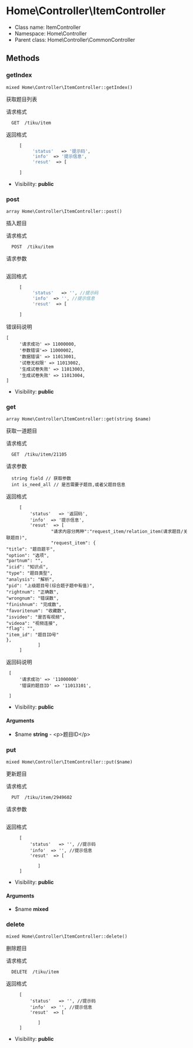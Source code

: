 Home\Controller\ItemController
===============






* Class name: ItemController
* Namespace: Home\Controller
* Parent class: Home\Controller\CommonController







Methods
-------


### getIndex

    mixed Home\Controller\ItemController::getIndex()

获取题目列表

请求格式
```
  GET  /tiku/item
```
返回格式
```php
     [
          'status'   => '提示码',
          'info'  => '提示信息',
          'resut'  => [

     ]
```

* Visibility: **public**




### post

    array Home\Controller\ItemController::post()

插入题目

请求格式
```
  POST  /tiku/item
```
请求参数
```
```

返回格式
```php
     [
          'status'   => '', //提示码
          'info'  => '', //提示信息
          'resut'  => [

     ]
```
错误码说明
```
[
     '请求成功' => 11000000,
     '参数错误'=> 11000002,
     '数据错误' => 11013001,
     '试卷无权限' => 11013002,
     '生成试卷失败' => 11013003,
     '生成试卷失败' => 11013004,
]
```

* Visibility: **public**




### get

    array Home\Controller\ItemController::get(string $name)

获取一道题目

请求格式
```
  GET  /tiku/item/21105
```
请求参数
```
  string field // 获取参数
  int is_need_all // 是否需要子题目,或者父题目信息
```
返回格式
```
     [
         'status'   => '返回码',
         'info'  => '提示信息',
         'resut'  => [
                 "请求内容分两种":"request_item/relation_item(请求题目/关联题目)",
                 "request_item": {
"title": "题目题干",
"option": "选项",
"partnum": "",
"icid": "知识点",
"type": "题目类型",
"analysis": "解析",
"pid": "上级题目号(综合题子题中有值)",
"rightnum": "正确数",
"wrongnum": "错误数",
"finishnum": "完成数",
"favoritenum": "收藏数",
"isvideo": "是否有视频",
"videoa": "视频连接",
"flag": "",
"item_id": "题目ID号"
},
            ]
     ]
```
返回码说明
```
 [
     '请求成功' => '11000000'
     '错误的题目ID' => '11013101',

 ]
```

* Visibility: **public**


#### Arguments
* $name **string** - &lt;p&gt;题目ID&lt;/p&gt;



### put

    mixed Home\Controller\ItemController::put($name)

更新题目

请求格式
```
  PUT  /tiku/item/2949602
```
请求参数
```

```
返回格式
```
     [
         'status'   => '', //提示码
         'info'  => '', //提示信息
         'resut'  => [

            ]
     ]
```

* Visibility: **public**


#### Arguments
* $name **mixed**



### delete

    mixed Home\Controller\ItemController::delete()

删除题目

请求格式
```
  DELETE  /tiku/item
```
返回格式
```
     [
         'status'   => '', //提示码
         'info'  => '', //提示信息
         'resut'  => [

            ]
     ]
```

* Visibility: **public**



